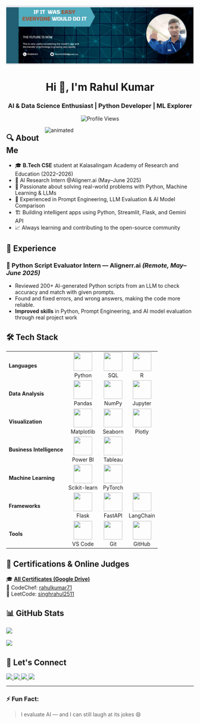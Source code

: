 ![Header](https://github.com/Singhrahul2511/Singhrahul2511/blob/main/Screenshot%202023-12-01%20011918.jpg)

<h1 align="center">Hi 👋, I'm Rahul Kumar</h1>
<h3 align="center">AI & Data Science Enthusiast | Python Developer | ML Explorer</h3>

<p align="center">
  <img src="https://komarev.com/ghpvc/?username=singhrahul2511&label=Profile%20Views&color=0e75b6&style=flat" alt="Profile Views" />
</p>

<img align="right" src="https://images.squarespace-cdn.com/content/v1/5769fc401b631bab1addb2ab/1541580611624-TE64QGKRJG8SWAIUS7NS/new-3d-image.gif" width="400" alt="animated" />

## 🔍 About Me

- 🎓 **B.Tech CSE** student at Kalasalingam Academy of Research and Education (2022–2026)
- 🤖 AI Research Intern @Alignerr.ai (May–June 2025)
- 🧠 Passionate about solving real-world problems with Python, Machine Learning & LLMs
- 🚀 Experienced in Prompt Engineering, LLM Evaluation & AI Model Comparison
- 🏗️ Building intelligent apps using Python, Streamlit, Flask, and Gemini API
- 📈 Always learning and contributing to the open-source community

## 💼 Experience

### 🔹 Python Script Evaluator Intern — Alignerr.ai *(Remote, May–June 2025)*
  - Reviewed 200+ AI-generated Python scripts from an LLM to check accuracy and match with given prompts.
  - Found and fixed errors, and wrong answers, making the code more reliable.
  - **Improved skills** in Python, Prompt Engineering, and AI model evaluation through real project work

## 🛠️ Tech Stack

<table>
<tr>
  <td><strong>Languages</strong></td>
  <td align="center">
    <img src="https://cdn.jsdelivr.net/gh/devicons/devicon/icons/python/python-original.svg" width="50" height="50"/><br>Python
  </td>
  <td align="center">
    <img src="https://cdn.jsdelivr.net/gh/devicons/devicon/icons/mysql/mysql-original.svg" width="50" height="50"/><br>SQL
  </td>
  <td align="center">
    <img src="https://cdn.jsdelivr.net/gh/devicons/devicon/icons/r/r-original.svg" width="50" height="50"/><br>R
  </td>
</tr>

<tr>
  <td><strong>Data Analysis</strong></td>
  <td align="center">
    <img src="https://upload.wikimedia.org/wikipedia/commons/e/ed/Pandas_logo.svg" width="50" height="50"/><br>Pandas
  </td>
  <td align="center">
    <img src="https://upload.wikimedia.org/wikipedia/commons/1/1a/NumPy_logo.svg" width="50" height="50"/><br>NumPy
  </td>
  <td align="center">
    <img src="https://upload.wikimedia.org/wikipedia/commons/3/38/Jupyter_logo.svg" width="50" height="50"/><br>Jupyter
  </td>
</tr>

<tr>
  <td><strong>Visualization</strong></td>
  <td align="center">
    <img src="https://upload.wikimedia.org/wikipedia/commons/8/84/Matplotlib_icon.svg" width="50" height="50"/><br>Matplotlib
  </td>
  <td align="center">
    <img src="https://seaborn.pydata.org/_images/logo-mark-lightbg.svg" width="50" height="50"/><br>Seaborn
  </td>
  <td align="center">
    <img src="https://upload.wikimedia.org/wikipedia/commons/8/8a/Plotly-logo.svg" width="50" height="50"/><br>Plotly
  </td>
</tr>

<tr>
  <td><strong>Business Intelligence</strong></td>
  <td align="center">
    <img src="https://cdn.worldvectorlogo.com/logos/power-bi.svg" width="50" height="50"/><br>Power BI
  </td>
  <td align="center">
    <img src="https://cdn.worldvectorlogo.com/logos/tableau-software.svg" width="50" height="50"/><br>Tableau
  </td>
</tr>

<tr>
  <td><strong>Machine Learning</strong></td>
  <td align="center">
    <img src="https://upload.wikimedia.org/wikipedia/commons/0/05/Scikit_learn_logo_small.svg" width="50" height="50"/><br>Scikit-learn
  </td>
  <td align="center">
    <img src="https://pytorch.org/assets/images/pytorch-logo.png" width="50" height="50"/><br>PyTorch
  </td>
</tr>

<tr>
  <td><strong>Frameworks</strong></td>
  <td align="center">
    <img src="https://cdn.jsdelivr.net/gh/devicons/devicon/icons/flask/flask-original.svg" width="50" height="50"/><br>Flask
  </td>
  <td align="center">
    <img src="https://cdn.jsdelivr.net/gh/devicons/devicon/icons/fastapi/fastapi-original.svg" width="50" height="50"/><br>FastAPI
  </td>
  <td align="center">
    <img src="https://raw.githubusercontent.com/hwchase17/langchain/master/docs/static/img/langchain.png" width="50" height="50"/><br>LangChain
  </td>
</tr>

<tr>
  <td><strong>Tools</strong></td>
  <td align="center">
    <img src="https://cdn.jsdelivr.net/gh/devicons/devicon/icons/vscode/vscode-original.svg" width="50" height="50"/><br>VS Code
  </td>
  <td align="center">
    <img src="https://cdn.jsdelivr.net/gh/devicons/devicon/icons/git/git-original.svg" width="50" height="50"/><br>Git
  </td>
  <td align="center">
    <img src="https://cdn.jsdelivr.net/gh/devicons/devicon/icons/github/github-original.svg" width="50" height="50"/><br>GitHub
  </td>
</tr>

</table>

## 📜 Certifications & Online Judges

🎓 **[All Certificates (Google Drive)](https://drive.google.com/drive/folders/13P6ZGrZ1tKTedNzIoyu5BkOYbS6cnsoB?usp=sharing)**  
🏅 CodeChef: [rahulkumar71](https://www.codechef.com/users/rahulkumar71)  
🏅 LeetCode: [singhrahul2511](https://leetcode.com/u/singhrahul2511/)

## 📊 GitHub Stats

<p>
  <img src="https://github-readme-stats.vercel.app/api?username=singhrahul2511&show_icons=true&theme=github_dark" />
</p>
<p>
  <img src="https://github-readme-stats.vercel.app/api/top-langs/?username=singhrahul2511&layout=compact&theme=github_dark" />
</p>

## 🔗 Let's Connect

<p align="left">
  <a href="https://www.linkedin.com/in/rahul-kumar-8ab740268/" target="_blank">
    <img src="https://img.shields.io/badge/LinkedIn-blue?style=for-the-badge&logo=linkedin" />
  </a>
  <a href="https://github.com/Singhrahul2511" target="_blank">
    <img src="https://img.shields.io/badge/GitHub-100000?style=for-the-badge&logo=github" />
  </a>
  <a href="https://www.youtube.com/@aiwithrahul25" target="_blank">
    <img src="https://img.shields.io/badge/YouTube-red?style=for-the-badge&logo=youtube" />
  </a>
  <a href="https://rahulpatelportfolio.netlify.app/" target="_blank">
    <img src="https://img.shields.io/badge/Portfolio-%23000000.svg?style=for-the-badge&logo=firefox&logoColor=white" />
  </a>
</p>

---

### ⚡ Fun Fact:
> I evaluate AI — and I can still laugh at its jokes 😄

